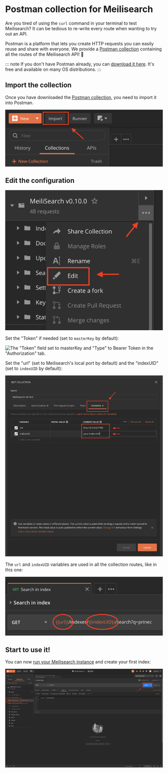 # Postman collection for Meilisearch

Are you tired of using the `curl` command in your terminal to test Meilisearch? It can be tedious to re-write every route when wanting to try out an API.

Postman is a platform that lets you create HTTP requests you can easily reuse and share with everyone. We provide a <a href="/postman/meilisearch-collection.json" download="meilisearch-postman-collection.json">Postman collection</a> containing all the routes of the Meilisearch API! 🚀

::: note
If you don't have Postman already, you can [download it here](https://www.postman.com/downloads/).
It's free and available on many OS distributions.
:::

## Import the collection

Once you have downloaded the [Postman collection](/postman/meilisearch-collection.json), you need to import it into Postman.

![The "Import" button](/postman/import.png)

## Edit the configuration

![Selecting "Edit" from the overflow menu](/postman/edit.png)

Set the "Token" if needed (set to `masterKey` by default):

![The "Token" field set to masterKey and "Type" to Bearer Token in the "Authorization" tab.](/postman/set_token.png)

Set the "url" (set to Meilisearch's local port by default) and the "indexUID" (set to `indexUID` by default):

![Setting the "url" to http://localhost:7700/ and "indexUID" to indexUId in the Variables tab.](/postman/set_variables.png)

The `url` and `indexUID` variables are used in all the collection routes, like in this one:

![Highlighting {{url}} and {{indexUID}}](/postman/url.png)

## Start to use it!

You can now [run your Meilisearch instance](/learn/getting_started/quick_start.md#setup-and-installation) and create your first index:

![The "Send" button](/postman/create_index.png)

